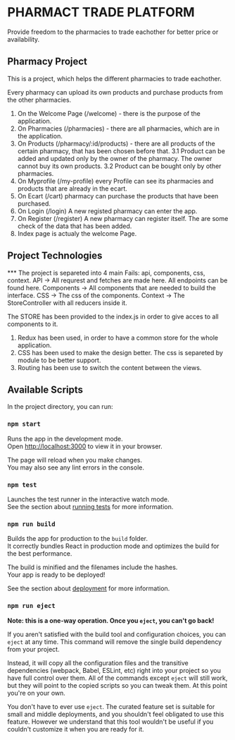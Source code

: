 # PHARMACT TRADE PLATFORM

Provide freedom to the pharmacies to trade eachother for better price or availability.

## Pharmacy Project
This is a project, which helps the different pharmacies to trade eachother.

Every pharmacy can upload its own products and purchase products from the other pharmacies.

1. On the Welcome Page (/welcome) - there is the purpose of the application.
2. On Pharmacies (/pharmacies) - there are all pharmacies, which are in the application.
3. On Products (/pharmacy/:id/products) - there are all products of the certain pharmacy, that has been chosen before that.
 3.1 Product can be added and updated only by the owner of the pharmacy. The owner cannot buy its own products.
 3.2 Product can be bought only by other pharmacies.
4. On Myprofile (/my-profile) every Profile can see its pharmacies and products that are already in the ecart.
5. On Ecart (/cart) pharmacy can purchase the products that have been purchased.
6. On Login (/login) A new registed pharmacy can enter the app.
7. On Register (/register) A new pharmacy can register itself. The are some check of the data that has been added.
8. Index page is actualy the welcome Page.

## Project Technologies

*** The project is separeted into 4 main Fails: api, components, css, context.
API -> All requrest and fetches are made here. All endpoints can be found here.
Components -> All components that are needed to build the interface.
CSS -> The css of the components.
Context -> The StoreController with all reducers inside it.

The STORE has been provided to the index.js in order to give acces to all components to it.

1. Redux has been used, in order to have a common store for the whole application.
2. CSS has been used to make the design better. The css is separeted by module to be better support.
3. Routing has been use to switch the content between the views.

## Available Scripts

In the project directory, you can run:

### `npm start`

Runs the app in the development mode.\
Open [http://localhost:3000](http://localhost:3000) to view it in your browser.

The page will reload when you make changes.\
You may also see any lint errors in the console.

### `npm test`

Launches the test runner in the interactive watch mode.\
See the section about [running tests](https://facebook.github.io/create-react-app/docs/running-tests) for more information.

### `npm run build`

Builds the app for production to the `build` folder.\
It correctly bundles React in production mode and optimizes the build for the best performance.

The build is minified and the filenames include the hashes.\
Your app is ready to be deployed!

See the section about [deployment](https://facebook.github.io/create-react-app/docs/deployment) for more information.

### `npm run eject`

**Note: this is a one-way operation. Once you `eject`, you can't go back!**

If you aren't satisfied with the build tool and configuration choices, you can `eject` at any time. This command will remove the single build dependency from your project.

Instead, it will copy all the configuration files and the transitive dependencies (webpack, Babel, ESLint, etc) right into your project so you have full control over them. All of the commands except `eject` will still work, but they will point to the copied scripts so you can tweak them. At this point you're on your own.

You don't have to ever use `eject`. The curated feature set is suitable for small and middle deployments, and you shouldn't feel obligated to use this feature. However we understand that this tool wouldn't be useful if you couldn't customize it when you are ready for it.


